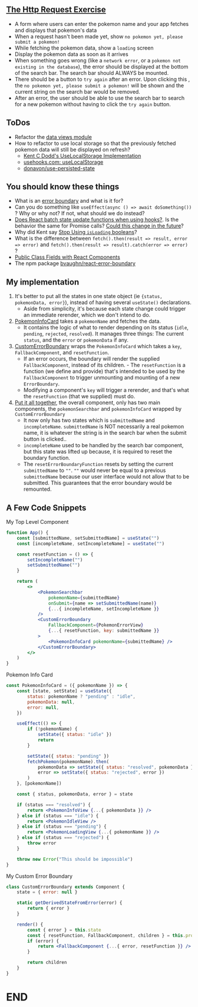 ## [The Http Request Exercise](https://react-hooks.netlify.app/6)

-   A form where users can enter the pokemon name and your app fetches and displays that pokemon's data
-   When a request hasn't been made yet, show `no pokemon yet, please submit a pokemon!`
-   While fetching the pokemon data, show a `loading` screen
-   Display the pokemon data as soon as it arrives
-   When something goes wrong (like a `network error`, or a `pokemon not existing in the database`), the error should be displayed at the bottom of the search bar. The search bar should ALWAYS be mounted.
-   There should be a button to `try again` after an error. Upon clicking this , the `no pokemon yet, please submit a pokemon!` will be shown and the current string on the search bar would be removed.
-   After an error, the user should be able to use the search bar to search for a new pokemon without having to click the `try again` button.

## ToDos

-   Refactor the [data views module](https://github.com/mithi/epic-notes/blob/main/content/react/hooks/3/components/pokemon-data-view.js)
-   How to refactor to use local storage so that the previously fetched pokemon data will still be displayed on refresh?
    -   [Kent C Dodd's UseLocalStorage Implementation](https://github.com/kentcdodds/react-hooks/blob/main/src/final/02.extra-4.js)
    -   [usehooks.com: useLocalStorage](https://usehooks.com/useLocalStorage/)
    -   [donavon/use-persisted-state](https://github.com/donavon/use-persisted-state)

## You should know these things

-   What is an [error boundary](https://reactjs.org/docs/error-boundaries.html) and what is it for?
-   Can you do something like `useEffect(async () => await doSomething())` ? Why or why not? If not, what should we do instead?
-   [Does React batch state update functions when using hooks?](https://stackoverflow.com/questions/53048495/does-react-batch-state-update-functions-when-using-hooks). Is the behavior the same for Promise calls? [Could this change in the future](https://stackoverflow.com/questions/53048495/does-react-batch-state-update-functions-when-using-hooks)?
-   Why did Kent say [Stop Using `isLoading` booleans](https://kentcdodds.com/blog/stop-using-isloading-booleans)?
-   What is the difference between `fetch().then(result => result, error => error)` and `fetch().then(result => result).catch(error => error)` ?
-   [Public Class Fields with React Components](https://egghead.io/lessons/javascript-public-class-fields-with-react-components)
-   The npm package [bvaughn/react-error-boundary](https://github.com/bvaughn/react-error-boundary)

## My implementation

1.  It's better to put all the states in one state object (ie `{status, pokemonData, error}`), instead of having several `useState()` declarations.
    -   Aside from simplicity, it's because each state change could trigger an immediate rerender, which we don't intend to do.
2.  [PokemonInfoCard](https://github.com/mithi/epic-notes/blob/88e640ea4faa7ad7d536aa4f23a837c50abd3fd8/content/react/hooks/3/components/pokemon-info-card.js#L48) takes a `pokemonName` and fetches the data.
    -   It contains the logic of what to render depending on its status (`idle`, `pending`, `rejected`, `resolved`). It manages three things: The current `status`, and the `error` or `pokemonData` if any.
3.  [CustomErrorBoundary](https://github.com/mithi/epic-notes/blob/main/content/react/hooks/3/components/custom-error-boundary.js) wraps the `PokemonInfoCard` which takes a `key`, `FallbackComponent`, and `resetFunction`.
    -   If an error occurs, the boundary will render the supplied `FallbackComponent`, instead of its children. - The `resetFunction` is a function (we define and provide) that's intended to be used by the `FallbackComponent` to trigger unmounting and mounting of a new `ErrorBoundary`.
    -   Modifying a component's `key` will trigger a rerender, and that's what the `resetFunction` (that we supplied) must do.
4.  [Put it all together](https://github.com/mithi/epic-notes/blob/main/content/react/hooks/3/app.js), the overall component, only has two main components, the `pokemonSearchbar` and `pokemonInfoCard` wrapped by `CustomErrorBoundary`
    -   It now only has two states which is `submittedName` and `incompleteName`. `submittedName` is NOT necessarily a real pokemon name, it is whatever the string is in the search bar when the submit button is clicked..
    -   `incompleteName` used to be handled by the search bar component, but this state was lifted up because, it is required to reset the boundary function.
    -   The `resetErrorBoundaryFunction` resets by setting the current `submittedName` to `""`. `""` would never be equal to a previous `submittedName` because our user interface would not allow that to be submitted. This guarantees that the error boundary would be remounted.

## A Few Code Snippets

My Top Level Component

```jsx
function App() {
    const [submittedName, setSubmittedName] = useState("")
    const [incompleteName, setIncompleteName] = useState("")

    const resetFunction = () => {
        setIncompleteName("")
        setSubmittedName("")
    }

    return (
        <>
            <PokemonSearchbar
                pokemonName={submittedName}
                onSubmit={name => setSubmittedName(name)}
                {...{ incompleteName, setIncompleteName }}
            />
            <CustomErrorBoundary
                FallbackComponent={PokemonErrorView}
                {...{ resetFunction, key: submittedName }}
            >
                <PokemonInfoCard pokemonName={submittedName} />
            </CustomErrorBoundary>
        </>
    )
}
```

Pokemon Info Card

```jsx
const PokemonInfoCard = ({ pokemonName }) => {
    const [state, setState] = useState({
        status: pokemonName ? "pending" : "idle",
        pokemonData: null,
        error: null,
    })

    useEffect(() => {
        if (!pokemonName) {
            setState({ status: "idle" })
            return
        }

        setState({ status: "pending" })
        fetchPokemon(pokemonName).then(
            pokemonData => setState({ status: "resolved", pokemonData }),
            error => setState({ status: "rejected", error })
        )
    }, [pokemonName])

    const { status, pokemonData, error } = state

    if (status === "resolved") {
        return <PokemonInfoView {...{ pokemonData }} />
    } else if (status === "idle") {
        return <PokemonIdleView />
    } else if (status === "pending") {
        return <PokemonLoadingView {...{ pokemonName }} />
    } else if (status === "rejected") {
        throw error
    }

    throw new Error("This should be impossible")
}
```

My Custom Error Boundary

```jsx
class CustomErrorBoundary extends Component {
    state = { error: null }

    static getDerivedStateFromError(error) {
        return { error }
    }

    render() {
        const { error } = this.state
        const { resetFunction, FallbackComponent, children } = this.props
        if (error) {
            return <FallbackComponent {...{ error, resetFunction }} />
        }

        return children
    }
}
```

# END
